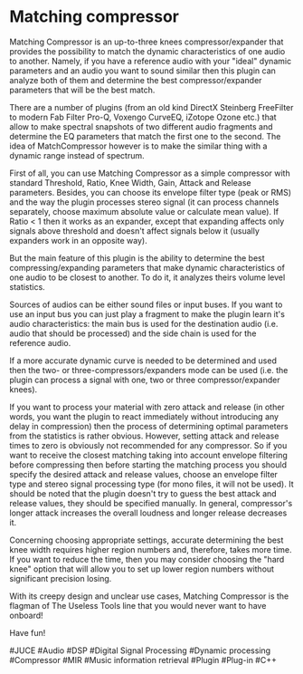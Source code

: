 # Matching compressor

Matching Compressor is an up-to-three knees compressor/expander that provides the possibility to match the dynamic characteristics of one audio to another. Namely, if you have a reference audio with your "ideal" dynamic parameters and an audio you want to sound similar then this plugin can analyze both of them and determine the best compressor/expander parameters that will be the best match. 

There are a number of plugins (from an old kind DirectX Steinberg FreeFilter to modern Fab Filter Pro-Q, Voxengo CurveEQ, iZotope Ozone etc.) that allow to make spectral snapshots of two different audio fragments and determine the EQ parameters that match the first one to the second. The idea of MatchCompressor however is to make the similar thing with a dynamic range instead of spectrum.

First of all, you can use Matching Compressor as a simple compressor with standard Threshold, Ratio, Knee Width, Gain, Attack and Release parameters. Besides, you can choose its envelope filter type (peak or RMS) and the way the plugin processes stereo signal (it can process channels separately, choose maximum absolute value or calculate mean value). If Ratio < 1 then it works as an expander, except that expanding affects only signals above threshold and doesn't affect signals below it (usually expanders work in an opposite way).

But the main feature of this plugin is the ability to determine the best compressing/expanding parameters that make dynamic characteristics of one audio to be closest to another. To do it, it analyzes theirs volume level statistics.

Sources of audios can be either sound files or input buses. If you want to use an input bus you can just play a fragment to make the plugin learn it's audio characteristics: the main bus is used for the destination audio (i.e. audio that should be processed) and the side chain is used for the reference audio.

If a more accurate dynamic curve is needed to be determined and used then the two- or three-compressors/expanders mode can be used (i.e. the plugin can process a signal with one, two or three compressor/expander knees).

If you want to process your material with zero attack and release (in other words, you want the plugin to react immediately without introducing any delay in compression) then the process of determining optimal parameters from the statistics is rather obvious. However, setting attack and release times to zero is obviously not recommended for any compressor. So if you want to receive the closest matching taking into account envelope filtering before compressing then before starting the matching process you should specify the desired attack and release values, choose an envelope filter type and stereo signal processing type (for mono files, it will not be used). It should be noted that the plugin doesn't try to guess the best attack and release values, they should be specified manually. In general, compressor's longer attack increases the overall loudness and longer release decreases it.

Concerning choosing appropriate settings, accurate determining the best knee width requires higher region numbers and, therefore, takes more time. If you want to reduce the time, then you may consider choosing the "hard knee" option that will allow you to set up lower region numbers without significant precision losing. 

With its creepy design and unclear use cases, Matching Compressor is the flagman of The Useless Tools line that you would never want to have onboard!

Have fun!

#JUCE
#Audio
#DSP
#Digital Signal Processing
#Dynamic processing
#Compressor
#MIR
#Music information retrieval
#Plugin
#Plug-in
#C++